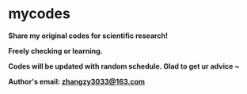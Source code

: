 # mycodes
**Share my original codes for scientific research!** 

**Freely checking or learning.** 

**Codes will be updated with random schedule. Glad to get ur advice ~**

**Author's email: zhangzy3033@163.com**

